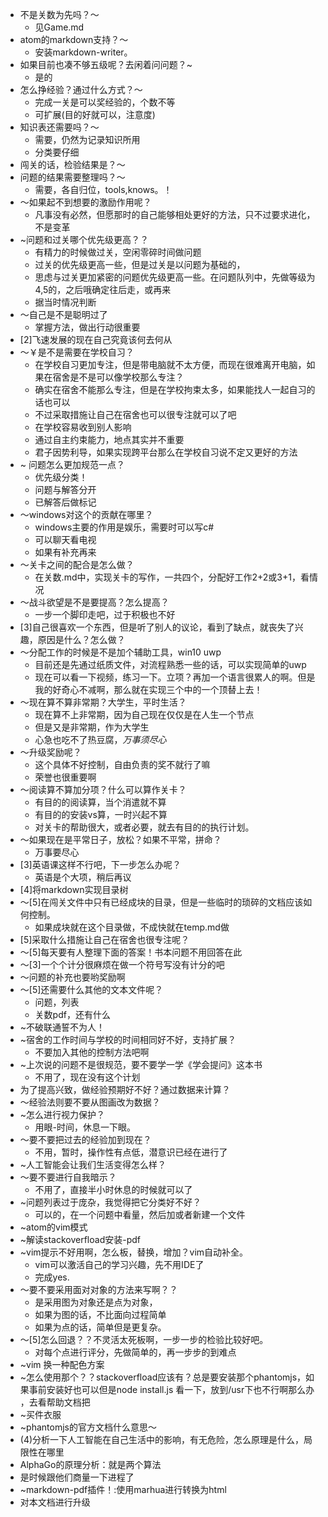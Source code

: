 * 不是关数为先吗？～
  * 见Game.md
* atom的markdown支持？～
  * 安装markdown-writer。
* 如果目前也凑不够五级呢？去闲着问问题？~
  * 是的
* 怎么挣经验？通过什么方式？～
  * 完成一关是可以奖经验的，个数不等
  * 可扩展(目的好就可以，注意度)
* 知识表还需要吗？～
  * 需要，仍然为记录知识所用
  * 分类要仔细
* 闯关的话，检验结果是？～
* 问题的结果需要整理吗？～
  * 需要，各自归位，tools,knows。！
* ～如果起不到想要的激励作用呢？
  * 凡事没有必然，但愿那时的自己能够相处更好的方法，只不过要求进化，不是变革
* ~问题和过关哪个优先级更高？？
  * 有精力的时候做过关，空闲零碎时间做问题
  * 过关的优先级更高一些，但是过关是以问题为基础的，
  * 思虑与过关更加紧密的问题优先级更高一些。在问题队列中，先做等级为4,5的，之后哦确定往后走，或再来
  * 据当时情况判断
* ～自己是不是聪明过了
  * 掌握方法，做出行动很重要
* [2]飞速发展的现在自己究竟该何去何从
* ～￥是不是需要在学校自习？
  * 在学校自习更加专注，但是带电脑就不太方便，而现在很难离开电脑，如果在宿舍是不是可以像学校那么专注？
  * 确实在宿舍不能那么专注，但是在学校拘束太多，如果能找人一起自习的话也可以
  * 不过采取措施让自己在宿舍也可以很专注就可以了吧
  * 在学校容易收到别人影响
  * 通过自主约束能力，地点其实并不重要
  * 君子因势利导，如果实现跨平台那么在学校自习说不定又更好的方法
* ~ 问题怎么更加规范一点？
  * 优先级分类！
  * 问题与解答分开
  * 已解答后做标记
* ～windows对这个的贡献在哪里？
  * windows主要的作用是娱乐，需要时可以写c#
  * 可以聊天看电视
  * 如果有补充再来
* ～关卡之间的配合是怎么做？
  * 在关数.md中，实现关卡的写作，一共四个，分配好工作2+2或3+1，看情况
* ～战斗欲望是不是要提高？怎么提高？
  * 一步一个脚印走吧，过于积极也不好
* [3]自己很喜欢一个东西，但是听了别人的议论，看到了缺点，就丧失了兴趣，原因是什么？怎么做？
* ～分配工作的时候是不是加个辅助工具，win10 uwp
  * 目前还是先通过纸质文件，对流程熟悉一些的话，可以实现简单的uwp
  * 现在可以看一下视频，练习一下。立项？再加一个语言很累人的啊。但是我的好奇心不减啊，那么就在实现三个中的一个顶替上去！
* ～现在算不算非常期？大学生，平时生活？
  * 现在算不上非常期，因为自己现在仅仅是在人生一个节点
  * 但是又是非常期，作为大学生
  * 心急也吃不了热豆腐，*万事须尽心*
* ～升级奖励呢？
  * 这个具体不好控制，自由负责的奖不就行了嘛
  * 荣誉也很重要啊
* ～阅读算不算加分项？什么可以算作关卡？
  * 有目的的阅读算，当个消遣就不算
  * 有目的的安装vs算，一时兴起不算
  * 对关卡的帮助很大，或者必要，就去有目的的执行计划。
* ～如果现在是平常日子，放松？如果不平常，拼命？
  * 万事要尽心
* [3]英语课这样不行吧，下一步怎么办呢？
  * 英语是个大项，稍后再议
* [4]将markdown实现目录树
* ～[5]在闯关文件中只有已经成块的目录，但是一些临时的琐碎的文档应该如何控制。
  * 如果成块就在这个目录做，不成快就在temp.md做
* [5]采取什么措施让自己在宿舍也很专注呢？
* ～[5]每天要有人整理下面的答案！书本问题不用回答在此
* ～[3]一个个计分很麻烦在做一个符号写没有计分的吧
* ～问题的补充也要哟奖励啊
* ～[5]还需要什么其他的文本文件呢？
  * 问题，列表
  * 关数pdf，还有什么
* ~不破联通誓不为人！
* ~宿舍的工作时间与学校的时间相同好不好，支持扩展？
  * 不要加入其他的控制方法吧啊
* ~上次说的问题不是很规范，要不要学一学《学会提问》这本书
  * 不用了，现在没有这个计划
* 为了提高兴致，做经验预期好不好？通过数据来计算？
* ～经验法则要不要从图画改为数据？
* ~怎么进行视力保护？
  * 用眼-时间，休息一下眼。
* ～要不要把过去的经验加到现在？
  * 不用，暂时，操作性有点低，潜意识已经在进行了
* ~人工智能会让我们生活变得怎么样？
* ～要不要进行自我暗示？
  * 不用了，直接半小时休息的时候就可以了
* ~问题列表过于庞杂，我觉得把它分类好不好？
  * 可以的，在一个问题中看量，然后加或者新建一个文件
* ~atom的vim模式
* ~解读stackoverfload安装-pdf
* ~vim提示不好用啊，怎么板，替换，增加？vim自动补全。
  * vim可以激活自己的学习兴趣，先不用IDE了
  * 完成yes.
* ～要不要采用面对对象的方法来写啊？？
  * 是采用图为对象还是点为对象，
  * 如果为图的话，不比面向过程简单
  * 如果为点的话，简单但是更复杂。
* ～[5]怎么回退？？不灵活太死板啊，一步一步的检验比较好吧。
  * 对每个点进行评分，先做简单的，再一步步的到难点
* ~vim 换一种配色方案
* ~怎么使用那个？？stackoverfload应该有？总是要安装那个phantomjs，如果事前安装好也可以但是node install.js 看一下，放到/usr下也不行啊那么办 ，去看帮助文档把
* ~买件衣服
* ~phantomjs的官方文档什么意思～
* (4)分析一下人工智能在自己生活中的影响，有无危险，怎么原理是什么，局限性在哪里
* AlphaGo的原理分析：就是两个算法
* 是时候跟他们商量一下进程了
* ~markdown-pdf插件！:使用marhua进行转换为html
* 对本文档进行升级
